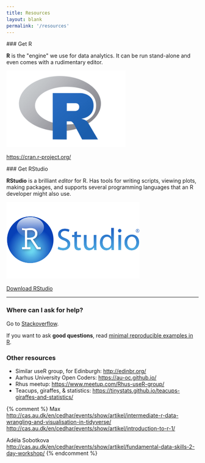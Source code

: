 ```yaml
---
title: Resources
layout: blank
permalink: '/resources'
---
```



<div class="row">
<div class="col-md-6">
### Get R

**R** is the "engine" we use for data analytics.
It can be run stand-alone and even comes with a rudimentary editor.

<img src="img/logos/R.png" width="313" height="200" />

<https://cran.r-project.org/>
    
</div>
<div class="col-md-6">
### Get RStudio

**RStudio** is a brilliant *editor* for R. Has tools for writing scripts, viewing plots, making packages, 
and supports several programming languages that an R developer might also use.

<img src="img/logos/RStudio.png" width="350" height="200" />

[Download RStudio](https://www.rstudio.com/products/rstudio/download/#download)
    
</div>
</div>


***

### Where can I ask for help?

Go to [Stackoverflow](https://stackoverflow.com/). 

If you want to ask **good questions**, read [minimal reproducible examples in R](https://stackoverflow.com/questions/5963269/how-to-make-a-great-r-reproducible-example/5963610#5963610).

### Other resources

* Similar useR group, for Edinburgh: <http://edinbr.org/>
* Aarhus University Open Coders: <https://au-oc.github.io/>
* Rhus meetup: <https://www.meetup.com/Rhus-useR-group/>
* Teacups, giraffes, & statistics: <https://tinystats.github.io/teacups-giraffes-and-statistics/>

{% comment %}
Max
http://cas.au.dk/en/cedhar/events/show/artikel/intermediate-r-data-wrangling-and-visualisation-in-tidyverse/
http://cas.au.dk/en/cedhar/events/show/artikel/introduction-to-r-1/

Adéla Sobotkova
http://cas.au.dk/en/cedhar/events/show/artikel/fundamental-data-skills-2-day-workshop/
{% endcomment %}

